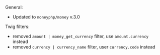 General:

- Updated to `moneyphp/money` v.3.0

Twig filters:

- removed `amount | money_get_currency` filter, use `amount.currency` instead
- removed `currency | currency_name` filter, user `currency.code` instead
